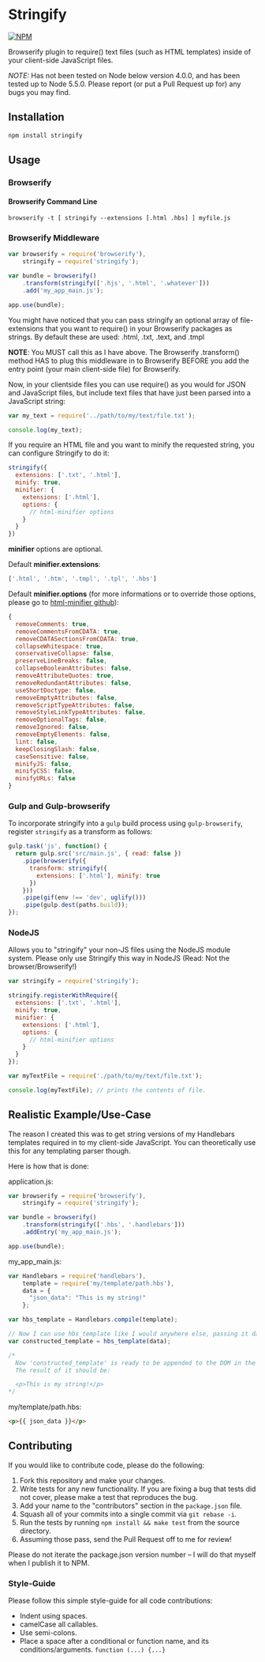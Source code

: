# Stringify #

[![NPM](https://nodei.co/npm/stringify.png?downloads&downloadRank)](https://nodei.co/npm/stringify/)

Browserify plugin to require() text files (such as HTML templates) inside of
your client-side JavaScript files.

*NOTE:* Has not been tested on Node below version 4.0.0, and has been tested up
to Node 5.5.0. Please report (or put a Pull Request up for) any bugs you may
find.

## Installation ##

```bash
npm install stringify
```

## Usage ##

### Browserify ###

#### Browserify Command Line ####

`browserify -t [ stringify --extensions [.html .hbs] ] myfile.js`

### Browserify Middleware ###

```javascript
var browserify = require('browserify'),
    stringify = require('stringify');

var bundle = browserify()
    .transform(stringify(['.hjs', '.html', '.whatever']))
    .add('my_app_main.js');

app.use(bundle);
```

You might have noticed that you can pass stringify an optional array of
file-extensions that you want to require() in your Browserify packages as
strings. By default these are used: .html, .txt, .text, and .tmpl

__NOTE__: You MUST call this as I have above. The Browserify .transform() method
HAS to plug this middleware in to Browserify BEFORE you add the entry point
(your main client-side file) for Browserify.

Now, in your clientside files you can use require() as you would for JSON and
JavaScript files, but include text files that have just been parsed into a
JavaScript string:

```javascript
var my_text = require('../path/to/my/text/file.txt');

console.log(my_text);
```

If you require an HTML file and you want to minify the requested string, you can
configure Stringify to do it:

```javascript
stringify({
  extensions: ['.txt', '.html'],
  minify: true,
  minifier: {
    extensions: ['.html'],
    options: {
      // html-minifier options
    }
  }
})
```

__minifier__ options are optional.

Default __minifier.extensions__:

```javascript
['.html', '.htm', '.tmpl', '.tpl', '.hbs']
```

Default __minifier.options__ (for more informations or to override those
options, please go to
[html-minifier github](https://github.com/kangax/html-minifier)):

```javascript
{
  removeComments: true,
  removeCommentsFromCDATA: true,
  removeCDATASectionsFromCDATA: true,
  collapseWhitespace: true,
  conservativeCollapse: false,
  preserveLineBreaks: false,
  collapseBooleanAttributes: false,
  removeAttributeQuotes: true,
  removeRedundantAttributes: false,
  useShortDoctype: false,
  removeEmptyAttributes: false,
  removeScriptTypeAttributes: false,
  removeStyleLinkTypeAttributes: false,
  removeOptionalTags: false,
  removeIgnored: false,
  removeEmptyElements: false,
  lint: false,
  keepClosingSlash: false,
  caseSensitive: false,
  minifyJS: false,
  minifyCSS: false,
  minifyURLs: false
}
```

### Gulp and Gulp-browserify ###

To incorporate stringify into a `gulp` build process using `gulp-browserify`,
register `stringify` as a transform as follows:

```javascript
gulp.task('js', function() {
  return gulp.src('src/main.js', { read: false })
    .pipe(browserify({
      transform: stringify({
        extensions: ['.html'], minify: true
      })
    }))
    .pipe(gif(env !== 'dev', uglify()))
    .pipe(gulp.dest(paths.build));
});
```

### NodeJS ###

Allows you to "stringify" your non-JS files using the NodeJS module system.
Please only use Stringify this way in NodeJS (Read: Not the browser/Browserify!)

```javascript
var stringify = require('stringify');

stringify.registerWithRequire({
  extensions: ['.txt', '.html'],
  minify: true,
  minifier: {
    extensions: ['.html'],
    options: {
      // html-minifier options
    }
  }
});

var myTextFile = require('./path/to/my/text/file.txt');

console.log(myTextFile); // prints the contents of file.
```

## Realistic Example/Use-Case ##

The reason I created this was to get string versions of my Handlebars templates
required in to my client-side JavaScript. You can theoretically use this for any
templating parser though.

Here is how that is done:

application.js:
```javascript
var browserify = require('browserify'),
    stringify = require('stringify');

var bundle = browserify()
    .transform(stringify(['.hbs', '.handlebars']))
    .addEntry('my_app_main.js');

app.use(bundle);
```

my_app_main.js:
```javascript
var Handlebars = require('handlebars'),
    template = require('my/template/path.hbs'),
    data = {
      "json_data": "This is my string!"
    };

var hbs_template = Handlebars.compile(template);

// Now I can use hbs_template like I would anywhere else, passing it data and getting constructed HTML back.
var constructed_template = hbs_template(data);

/*
  Now 'constructed_template' is ready to be appended to the DOM in the page!
  The result of it should be:

  <p>This is my string!</p>
*/
```

my/template/path.hbs:
```html
<p>{{ json_data }}</p>
```

## Contributing ##

If you would like to contribute code, please do the following:

1. Fork this repository and make your changes.
2. Write tests for any new functionality. If you are fixing a bug that tests did not cover, please make a test that reproduces the bug.
3. Add your name to the "contributors" section in the `package.json` file.
4. Squash all of your commits into a single commit via `git rebase -i`.
5. Run the tests by running `npm install && make test` from the source directory.
6. Assuming those pass, send the Pull Request off to me for review!

Please do not iterate the package.json version number – I will do that myself
when I publish it to NPM.

### Style-Guide ###

Please follow this simple style-guide for all code contributions:

* Indent using spaces.
* camelCase all callables.
* Use semi-colons.
* Place a space after a conditional or function name, and its conditions/arguments. `function (...) {...}`
